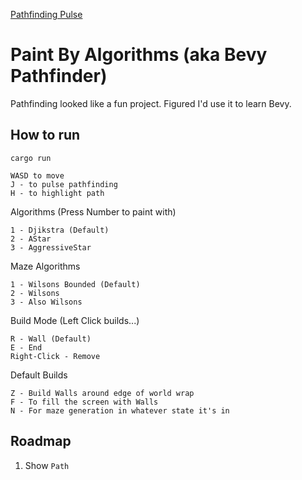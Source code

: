 [Pathfinding Pulse](https://github.com/user-attachments/assets/29ab2501-3498-4e22-be20-83119ef82d66)

# Paint By Algorithms (aka Bevy Pathfinder)

Pathfinding looked like a fun project. Figured I'd use it to learn Bevy.

## How to run
`cargo run`

```
WASD to move
J - to pulse pathfinding
H - to highlight path
```

Algorithms (Press Number to paint with)
```
1 - Djikstra (Default)
2 - AStar
3 - AggressiveStar
```

Maze Algorithms 
```
1 - Wilsons Bounded (Default)
2 - Wilsons
3 - Also Wilsons
```

Build Mode (Left Click builds...)
```
R - Wall (Default)
E - End
Right-Click - Remove
```

Default Builds 
```
Z - Build Walls around edge of world wrap
F - To fill the screen with Walls
N - For maze generation in whatever state it's in
```

## Roadmap

1. Show `Path`
